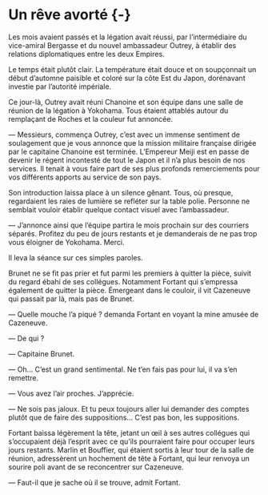 # Un rêve avorté {-}

Les mois avaient passés et la légation avait réussi, par l’intermédiaire du
vice-amiral Bergasse et du nouvel ambassadeur Outrey, à établir des relations
diplomatiques entre les deux Empires.

Le temps était plutôt clair. La température était douce et on soupçonnait un
début d’automne paisible et coloré sur la côte Est du Japon, dorénavant
investie par l’autorité impériale.

Ce jour-là, Outrey avait réuni Chanoine et son équipe dans une salle de
réunion de la légation à Yokohama. Tous étaient attablés autour du remplaçant
de Roches et la couleur fut annoncée.

— Messieurs, commença Outrey, c’est avec un immense sentiment de soulagement
que je vous annonce que la mission militaire française dirigée par le capitaine
Chanoine est terminée. L’Empereur Meiji est en passe de devenir le régent
incontesté de tout le Japon et il n’a plus besoin de nos services. Il tenait
à vous faire part de ses plus profonds remerciements pour vos différents
apports au service de son pays.

Son introduction laissa place à un silence gênant. Tous, où presque,
regardaient les raies de lumière se refléter sur la table polie. Personne ne
semblait vouloir établir quelque contact visuel avec l’ambassadeur.

— J’annonce ainsi que l’équipe partira le mois prochain sur des courriers
séparés. Profitez du peu de jours restants et je demanderais de ne pas trop
vous éloigner de Yokohama. Merci.

Il leva la séance sur ces simples paroles.

Brunet ne se fit pas prier et fut parmi les premiers à quitter la pièce, suivit
du regard ébahi de ses collégues. Notamment Fortant qui s’empressa également
de quitter la pièce. Émergeant dans le couloir, il vit Cazeneuve qui passait
par là, mais pas de Brunet.

— Quelle mouche l’a piqué ? demanda Fortant en voyant la mine amusée de
Cazeneuve.

— De qui ?

— Capitaine Brunet.

— Oh… C’est un grand sentimental. Ne t’en fais pas pour lui, il va s’en
remettre.

— Vous avez l’air proches. J’apprécie.

— Ne sois pas jaloux. Et tu peux toujours aller lui demander des comptes
plutôt que de faire des suppositions… C’est pas bon, les suppositions.

Fortant baissa légèrement la tête, jetant un œil à ses autres collégues qui
s’occupaient déjà l’esprit avec ce qu’ils pourraient faire pour occuper leurs
jours restants. Marlin et Bouffier, qui étaient sortis à leur tour de la salle
de réunion, adressèrent un hochement de tête à Fortant, qui leur renvoya un
sourire poli avant de se reconcentrer sur Cazeneuve.

— Faut-il que je sache où il se trouve, admit Fortant.
